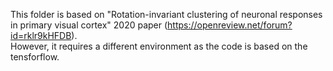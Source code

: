 This folder is based on "Rotation-invariant clustering of neuronal responses in primary visual cortex" 2020 paper (https://openreview.net/forum?id=rklr9kHFDB).  
However, it requires a different environment as the code is based on the tensforflow.
